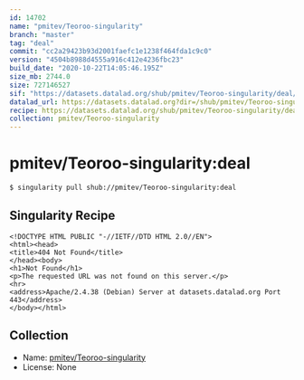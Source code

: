 ```yaml
---
id: 14702
name: "pmitev/Teoroo-singularity"
branch: "master"
tag: "deal"
commit: "cc2a29423b93d2001faefc1e1238f464fda1c9c0"
version: "4504b8988d4555a916c412e4236fbc23"
build_date: "2020-10-22T14:05:46.195Z"
size_mb: 2744.0
size: 727146527
sif: "https://datasets.datalad.org/shub/pmitev/Teoroo-singularity/deal/2020-10-22-cc2a2942-4504b898/4504b8988d4555a916c412e4236fbc23.sif"
datalad_url: https://datasets.datalad.org?dir=/shub/pmitev/Teoroo-singularity/deal/2020-10-22-cc2a2942-4504b898/
recipe: https://datasets.datalad.org/shub/pmitev/Teoroo-singularity/deal/2020-10-22-cc2a2942-4504b898/Singularity
collection: pmitev/Teoroo-singularity
---
```


# pmitev/Teoroo-singularity:deal

```bash
$ singularity pull shub://pmitev/Teoroo-singularity:deal
```

## Singularity Recipe

```singularity
<!DOCTYPE HTML PUBLIC "-//IETF//DTD HTML 2.0//EN">
<html><head>
<title>404 Not Found</title>
</head><body>
<h1>Not Found</h1>
<p>The requested URL was not found on this server.</p>
<hr>
<address>Apache/2.4.38 (Debian) Server at datasets.datalad.org Port 443</address>
</body></html>
```

## Collection

 - Name: [pmitev/Teoroo-singularity](https://github.com/pmitev/Teoroo-singularity)
 - License: None


